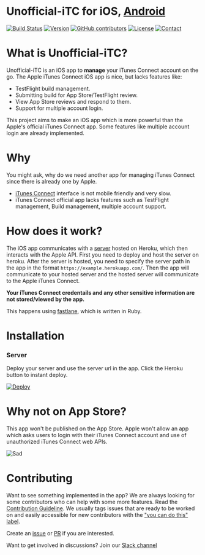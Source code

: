 # Unofficial-iTC for iOS, [Android](https://github.com/RishabhTayal/itc-android)

<!--[![Build Status](https://travis-ci.org/RishabhTayal/ReviewMonitor.svg?branch=master)](https://travis-ci.org/RishabhTayal/ReviewMonitor)-->
[![Build Status](https://www.bitrise.io/app/099415a1bcf4a25a/status.svg?token=VuY22jFJYDnnR9Fmrg83EA)](https://www.bitrise.io/app/099415a1bcf4a25a)
[![Version](https://img.shields.io/github/release/RishabhTayal/ReviewMonitor.svg)](https://github.com/RishabhTayal/Unofficial-iTC/releases/latest)
[![GitHub contributors](https://img.shields.io/github/contributors/RishabhTayal/ReviewMonitor.svg)](https://GitHub.com/RishabhTayal/Unofficial-iTC/graphs/contributors/)
[![License](https://img.shields.io/badge/license-MIT-999999.svg)](https://github.com/RishabhTayal/Unofficial-iTC/blob/master/LICENSE)
[![Contact](https://img.shields.io/badge/contact-%40Rishabh_Tayal-3a8fc1.svg)](https://twitter.com/Rishabh_Tayal)

# What is Unofficial-iTC?
Unofficial-iTC is an iOS app to **manage** your iTunes Connect account on the go. The Apple iTunes Connect iOS app is nice, but lacks features like:

- TestFlight build management.
- Submitting build for App Store/TestFlight review.
- View App Store reviews and respond to them.
- Support for multiple account login.

This project aims to make an iOS app which is more powerful than the Apple's official iTunes Connect app. Some features like multiple account login are already implemented.

# Why
You might ask, why do we need another app for managing iTunes Connect since there is already one by Apple. 

- [iTunes Connect](http://itunesconnect.apple.com) interface is not mobile friendly and very slow.
- iTunes Connect official app lacks features such as TestFlight management, Build management, multiple account support.

# How does it work?
The iOS app communicates with a [server](https://github.com/RishabhTayal/itc-api) hosted on Heroku, which then interacts with the Apple API. First you need to deploy and host the server on heroku. After the server is hosted, you need to specify the server path in the app in the format `https://example.herokuapp.com/`. Then the app will communicate to your hosted server and the hosted server will communicate to the Apple iTunes Connect.

**Your iTunes Connect credentails and any other sensitive information are not stored/viewed by the app.**

This happens using [fastlane](https://fastlane.tools), which is written in Ruby.

# Installation
### Server
Deploy your server and use the server url in the app. Click the Heroku button to instant deploy.

[![Deploy](https://www.herokucdn.com/deploy/button.svg)](https://heroku.com/deploy?template=https://github.com/RishabhTayal/itc-api)

# Why not on App Store?
This app won't be published on the App Store. Apple won't allow an app which asks users to login with their iTunes Connect account and use of unauthorized iTunes Connect web APIs.

![Sad](https://media.giphy.com/media/NTY1kHmcLsCsg/giphy.gif)

# Contributing
Want to see something implemented in the app? We are always looking for some contributors who can help with some more features. Read the [Contribution Guideline](https://github.com/RishabhTayal/Unofficial-iTC/blob/master/.github/CONTRIBUTING.md). We usually tags issues that are ready to be worked on and easily accessible for new contributors with the ["you can do this" label](https://github.com/RishabhTayal/Unofficial-iTC/issues?q=is%3Aopen+is%3Aissue+label%3A%22you+can+do+it%22).



Create an [issue](https://github.com/RishabhTayal/Unofficial-iTC/issues/new) or [PR](https://github.com/RishabhTayal/Unofficial-iTC/compare) if you are interested. 

Want to get involved in discussions? Join our [Slack channel](https://itc-manager-slack-invite.herokuapp.com)

